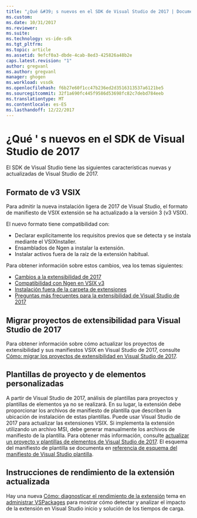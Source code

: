 ```yaml
---
title: "¿Qué &#39; s nuevos en el SDK de Visual Studio de 2017 | Documentos de Microsoft"
ms.custom: 
ms.date: 10/31/2017
ms.reviewer: 
ms.suite: 
ms.technology: vs-ide-sdk
ms.tgt_pltfrm: 
ms.topic: article
ms.assetid: 9efcf0a3-dbde-4cab-8ed3-425826a48b2e
caps.latest.revision: "1"
author: gregvanl
ms.author: gregvanl
manager: ghogen
ms.workload: vssdk
ms.openlocfilehash: f6b27e60f1cc47b236ed2d3516313537a6121be5
ms.sourcegitcommit: 32f1a690fc445f9586d53698fc82c7debd784eeb
ms.translationtype: MT
ms.contentlocale: es-ES
ms.lasthandoff: 12/22/2017
---
```

# <a name="what39s-new-in-the-visual-studio-2017-sdk"></a>¿Qué &#39; s nuevos en el SDK de Visual Studio de 2017

El SDK de Visual Studio tiene las siguientes características nuevas y actualizadas de Visual Studio de 2017.

## <a name="vsix-v3-format"></a>Formato de v3 VSIX

Para admitir la nueva instalación ligera de 2017 de Visual Studio, el formato de manifiesto de VSIX extensión se ha actualizado a la versión 3 (v3 VSIX).

El nuevo formato tiene compatibilidad con:

* Declarar explícitamente los requisitos previos que se detecta y se instala mediante el VSIXInstaller.
* Ensamblados de Ngen a instalar la extensión.
* Instalar activos fuera de la raíz de la extensión habitual.

Para obtener información sobre estos cambios, vea los temas siguientes:

* [Cambios a la extensibilidad de 2017](breaking-changes-2017.md)
* [Compatibilidad con Ngen en VSIX v3](ngen-support.md)
* [Instalación fuera de la carpeta de extensiones](set-install-root.md)
* [Preguntas más frecuentes para la extensibilidad de Visual Studio de 2017](faq-2017.md)

## <a name="migrating-extensibility-project-to-visual-studio-2017"></a>Migrar proyectos de extensibilidad para Visual Studio de 2017

Para obtener información sobre cómo actualizar los proyectos de extensibilidad y sus manifiestos VSIX en Visual Studio de 2017, consulte [Cómo: migrar los proyectos de extensibilidad en Visual Studio de 2017](how-to-migrate-extensibility-projects-to-visual-studio-2017.md).

## <a name="custom-project-and-item-templates"></a>Plantillas de proyecto y de elementos personalizadas

A partir de Visual Studio de 2017, análisis de plantillas para proyectos y plantillas de elementos ya no se realizará. En su lugar, la extensión debe proporcionar los archivos de manifiesto de plantilla que describen la ubicación de instalación de estas plantillas. Puede usar Visual Studio de 2017 para actualizar las extensiones VSIX. Si implementa la extensión utilizando un archivo MSI, debe generar manualmente los archivos de manifiesto de la plantilla. Para obtener más información, consulte [actualizar un proyecto y plantillas de elementos de Visual Studio de 2017](../extensibility/upgrading-custom-project-and-item-templates-for-visual-studio-2017.md). El esquema del manifiesto de plantilla se documenta en [referencia de esquema del manifiesto de Visual Studio plantilla](../extensibility/visual-studio-template-manifest-schema-reference.md).

## <a name="updated-extension-performance-guidelines"></a>Instrucciones de rendimiento de la extensión actualizada

Hay una nueva [Cómo: diagnosticar el rendimiento de la extensión](how-to-diagnose-extension-performance.md) tema en [administrar VSPackages](managing-vspackages.md) para mostrar cómo detectar y analizar el impacto de la extensión en Visual Studio inicio y solución de los tiempos de carga.
